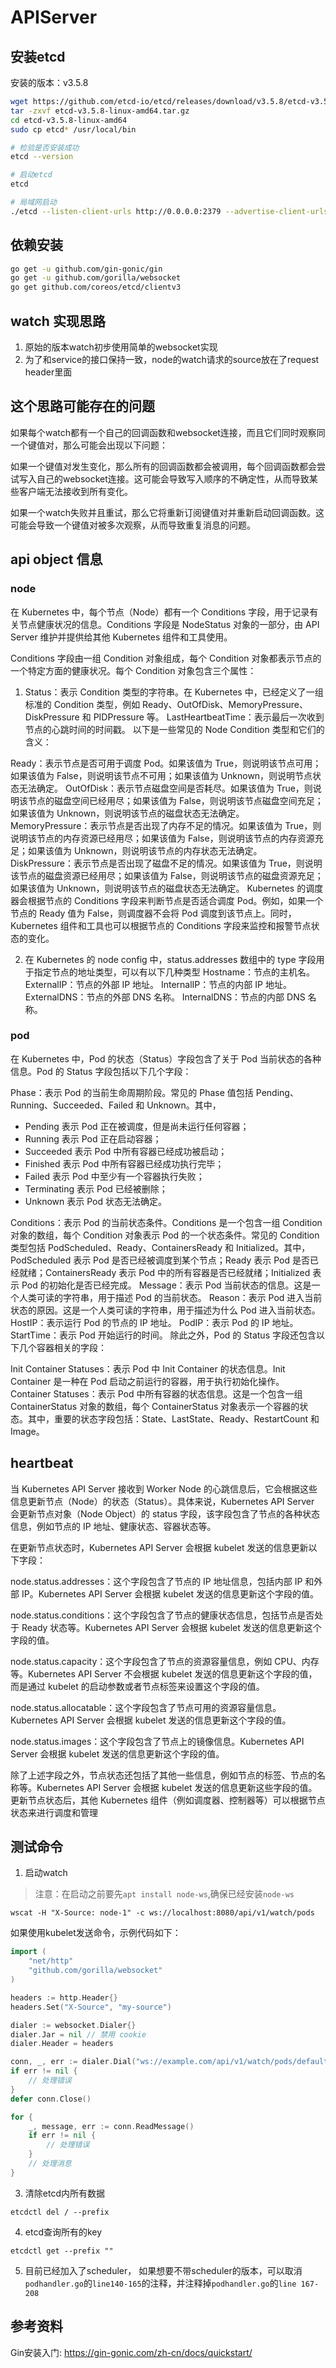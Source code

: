 # APIServer

## 安装etcd

安装的版本：v3.5.8

```bash
wget https://github.com/etcd-io/etcd/releases/download/v3.5.8/etcd-v3.5.8-linux-amd64.tar.gz
tar -zxvf etcd-v3.5.8-linux-amd64.tar.gz
cd etcd-v3.5.8-linux-amd64
sudo cp etcd* /usr/local/bin

# 检验是否安装成功
etcd --version

# 启动etcd
etcd

# 局域网启动
./etcd --listen-client-urls http://0.0.0.0:2379 --advertise-client-urls http://0.0.0.0:2371 --listen-peer-urls http://0.0.0.0:2380
```

## 依赖安装

```bash
go get -u github.com/gin-gonic/gin
go get -u github.com/gorilla/websocket
go get github.com/coreos/etcd/clientv3
```

## watch 实现思路

1. 原始的版本watch初步使用简单的websocket实现
2. 为了和service的接口保持一致，node的watch请求的source放在了request header里面

## 这个思路可能存在的问题
如果每个watch都有一个自己的回调函数和websocket连接，而且它们同时观察同一个键值对，那么可能会出现以下问题：

如果一个键值对发生变化，那么所有的回调函数都会被调用，每个回调函数都会尝试写入自己的websocket连接。这可能会导致写入顺序的不确定性，从而导致某些客户端无法接收到所有变化。

如果一个watch失败并且重试，那么它将重新订阅键值对并重新启动回调函数。这可能会导致一个键值对被多次观察，从而导致重复消息的问题。

## api object 信息

### node
在 Kubernetes 中，每个节点（Node）都有一个 Conditions 字段，用于记录有关节点健康状况的信息。Conditions 字段是 NodeStatus 对象的一部分，由 API Server 维护并提供给其他 Kubernetes 组件和工具使用。

Conditions 字段由一组 Condition 对象组成，每个 Condition 对象都表示节点的一个特定方面的健康状况。每个 Condition 对象包含三个属性：

1. Status：表示 Condition 类型的字符串。在 Kubernetes 中，已经定义了一组标准的 Condition 类型，例如 Ready、OutOfDisk、MemoryPressure、DiskPressure 和 PIDPressure 等。
LastHeartbeatTime：表示最后一次收到节点的心跳时间的时间戳。
以下是一些常见的 Node Condition 类型和它们的含义：

Ready：表示节点是否可用于调度 Pod。如果该值为 True，则说明该节点可用；如果该值为 False，则说明该节点不可用；如果该值为 Unknown，则说明节点状态无法确定。
OutOfDisk：表示节点磁盘空间是否耗尽。如果该值为 True，则说明该节点的磁盘空间已经用尽；如果该值为 False，则说明该节点磁盘空间充足；如果该值为 Unknown，则说明该节点的磁盘状态无法确定。
MemoryPressure：表示节点是否出现了内存不足的情况。如果该值为 True，则说明该节点的内存资源已经用尽；如果该值为 False，则说明该节点的内存资源充足；如果该值为 Unknown，则说明该节点的内存状态无法确定。
DiskPressure：表示节点是否出现了磁盘不足的情况。如果该值为 True，则说明该节点的磁盘资源已经用尽；如果该值为 False，则说明该节点的磁盘资源充足；如果该值为 Unknown，则说明该节点的磁盘状态无法确定。
Kubernetes 的调度器会根据节点的 Conditions 字段来判断节点是否适合调度 Pod。例如，如果一个节点的 Ready 值为 False，则调度器不会将 Pod 调度到该节点上。同时，Kubernetes 组件和工具也可以根据节点的 Conditions 字段来监控和报警节点状态的变化。

2. 在 Kubernetes 的 node config 中，status.addresses 数组中的 type 字段用于指定节点的地址类型，可以有以下几种类型
Hostname：节点的主机名。
ExternalIP：节点的外部 IP 地址。
InternalIP：节点的内部 IP 地址。
ExternalDNS：节点的外部 DNS 名称。
InternalDNS：节点的内部 DNS 名称。
### pod
在 Kubernetes 中，Pod 的状态（Status）字段包含了关于 Pod 当前状态的各种信息。Pod 的 Status 字段包括以下几个字段：

Phase：表示 Pod 的当前生命周期阶段。常见的 Phase 值包括 Pending、Running、Succeeded、Failed 和 Unknown。其中，

- Pending 表示 Pod 正在被调度，但是尚未运行任何容器；
- Running 表示 Pod 正在启动容器；
- Succeeded 表示 Pod 中所有容器已经成功被启动；
- Finished 表示 Pod 中所有容器已经成功执行完毕；
- Failed 表示 Pod 中至少有一个容器执行失败；
- Terminating 表示 Pod 已经被删除；
- Unknown 表示 Pod 状态无法确定。

Conditions：表示 Pod 的当前状态条件。Conditions 是一个包含一组 Condition 对象的数组，每个 Condition 对象表示 Pod 的一个状态条件。常见的 Condition 类型包括 PodScheduled、Ready、ContainersReady 和 Initialized。其中，PodScheduled 表示 Pod 是否已经被调度到某个节点；Ready 表示 Pod 是否已经就绪；ContainersReady 表示 Pod 中的所有容器是否已经就绪；Initialized 表示 Pod 的初始化是否已经完成。
Message：表示 Pod 当前状态的信息。这是一个人类可读的字符串，用于描述 Pod 的当前状态。
Reason：表示 Pod 进入当前状态的原因。这是一个人类可读的字符串，用于描述为什么 Pod 进入当前状态。
HostIP：表示运行 Pod 的节点的 IP 地址。
PodIP：表示 Pod 的 IP 地址。
StartTime：表示 Pod 开始运行的时间。
除此之外，Pod 的 Status 字段还包含以下几个容器相关的字段：

Init Container Statuses：表示 Pod 中 Init Container 的状态信息。Init Container 是一种在 Pod 启动之前运行的容器，用于执行初始化操作。
Container Statuses：表示 Pod 中所有容器的状态信息。这是一个包含一组 ContainerStatus 对象的数组，每个 ContainerStatus 对象表示一个容器的状态。其中，重要的状态字段包括：State、LastState、Ready、RestartCount 和 Image。

## heartbeat
当 Kubernetes API Server 接收到 Worker Node 的心跳信息后，它会根据这些信息更新节点（Node）的状态（Status）。具体来说，Kubernetes API Server 会更新节点对象（Node Object）的 status 字段，该字段包含了节点的各种状态信息，例如节点的 IP 地址、健康状态、容器状态等。

在更新节点状态时，Kubernetes API Server 会根据 kubelet 发送的信息更新以下字段：

node.status.addresses：这个字段包含了节点的 IP 地址信息，包括内部 IP 和外部 IP。Kubernetes API Server 会根据 kubelet 发送的信息更新这个字段的值。

node.status.conditions：这个字段包含了节点的健康状态信息，包括节点是否处于 Ready 状态等。Kubernetes API Server 会根据 kubelet 发送的信息更新这个字段的值。

node.status.capacity：这个字段包含了节点的资源容量信息，例如 CPU、内存等。Kubernetes API Server 不会根据 kubelet 发送的信息更新这个字段的值，而是通过 kubelet 的启动参数或者节点标签来设置这个字段的值。

node.status.allocatable：这个字段包含了节点可用的资源容量信息。Kubernetes API Server 会根据 kubelet 发送的信息更新这个字段的值。

node.status.images：这个字段包含了节点上的镜像信息。Kubernetes API Server 会根据 kubelet 发送的信息更新这个字段的值。

除了上述字段之外，节点状态还包括了其他一些信息，例如节点的标签、节点的名称等。Kubernetes API Server 会根据 kubelet 发送的信息更新这些字段的值。更新节点状态后，其他 Kubernetes 组件（例如调度器、控制器等）可以根据节点状态来进行调度和管理

## 测试命令

1. 启动watch
> 注意：在启动之前要先`apt install node-ws`,确保已经安装`node-ws`

```shell
wscat -H "X-Source: node-1" -c ws://localhost:8080/api/v1/watch/pods
```

如果使用kubelet发送命令，示例代码如下：

```go
import (
    "net/http"
    "github.com/gorilla/websocket"
)

headers := http.Header{}
headers.Set("X-Source", "my-source")

dialer := websocket.Dialer{}
dialer.Jar = nil // 禁用 cookie
dialer.Header = headers

conn, _, err := dialer.Dial("ws://example.com/api/v1/watch/pods/default", nil)
if err != nil {
    // 处理错误
}
defer conn.Close()

for {
    _, message, err := conn.ReadMessage()
    if err != nil {
        // 处理错误
    }
    // 处理消息
}
```

3. 清除etcd内所有数据

```shell
etcdctl del / --prefix
```

4. etcd查询所有的key
```shell
etcdctl get --prefix ""
```

5. 目前已经加入了scheduler， 如果想要不带scheduler的版本，可以取消`podhandler.go`的`line140-165`的注释，并注释掉`podhandler.go`的`line 167-208`


## 参考资料

Gin安装入门: https://gin-gonic.com/zh-cn/docs/quickstart/
